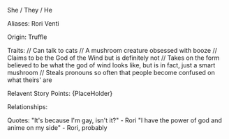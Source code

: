 She / They / He

Aliases:
 Rori
 Venti
 
Origin: Truffle

Traits:
 // Can talk to cats
 // A mushroom creature obsessed with booze
 // Claims to be the God of the Wind but is definitely not
 // Takes on the form believed to be what the god of wind looks like, but is in fact, just a smart mushroom
 // Steals pronouns so often that people become confused on what theirs' are

Relavent Story Points:
 {PlaceHolder}

Relationships:

Quotes:
 "It's because I'm gay, isn't it?" - Rori
 "I have the power of god and anime on my side" - Rori, probably